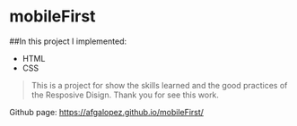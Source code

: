 # mobileFirst

##In this project I implemented:
* HTML
* CSS

>This is a project for show the skills learned and the good practices of the Resposive Disign. Thank you for see this work.

Github page: https://afgalopez.github.io/mobileFirst/
